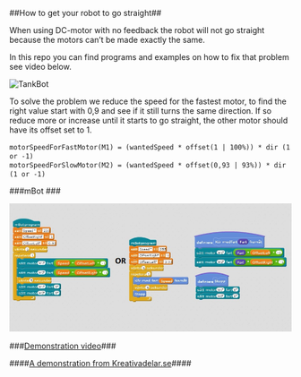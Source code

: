 ##How to get your robot to go straight##

When using DC-motor with no feedback the robot will not go straight because the motors can’t be made exactly the same.

In this repo you can find programs and examples on how to fix that problem see video below.
 
![TankBot](/Images/20160128_214141.jpg)

To solve the problem we reduce the speed for the fastest motor, to find the right value start with 0,9 and see if it still turns the same direction. If so reduce more or increase until it starts to go straight, the other motor should have its offset set to 1.

```
motorSpeedForFastMotor(M1) = (wantedSpeed * offset(1 | 100%)) * dir (1 or -1)
motorSpeedForSlowMotor(M2) = (wantedSpeed * offset(0,93 | 93%)) * dir (1 or -1)
```
###mBot ###

![mBot](/Images/mBot.jpg)

###[Demonstration video](https://youtu.be/81xt4j0n6z4)###

####[A demonstration from Kreativadelar.se](http://www.kreativadelar.se)####

